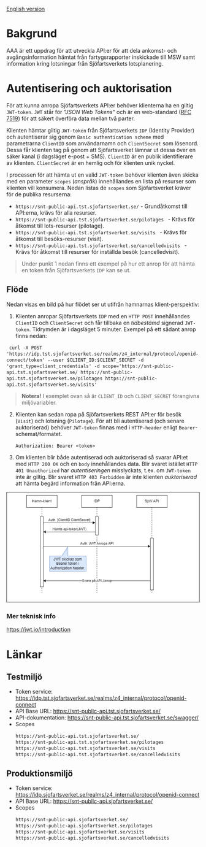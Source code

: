 [English version](README_en.md)

# Bakgrund
AAA är ett uppdrag för att utveckla API:er för att dela ankomst- och avgångsinformation hämtat från fartygsrapporter inskickade till MSW samt information kring lotsningar från Sjöfartsverkets lotsplanering.

# Autentisering och auktorisation
För att kunna anropa Sjöfartsverkets API:er behöver klienterna ha en giltig `JWT-token`. `JWT` står för *"JSON Web Tokens"* och är en web-standard ([RFC 7519](https://tools.ietf.org/html/rfc7519)) för att säkert överföra data mellan två parter.

Klienten hämtar giltig `JWT-token` från Sjöfartsverkets `IDP` (Identity Provider) och autentiserar sig genom `Basic authentication scheme` med parametrarna `ClientID` som användarnamn och `ClientSecret` som lösenord. Dessa får klienten tag på genom att Sjöfartsverket lämnar ut dessa över en säker kanal (i dagsläget e-post + SMS). `ClientID` är en publik identifierare av klienten. `ClientSecret` är en hemlig och för klienten unik nyckel.

I processen för att hämta ut en valid `JWT-token` behöver klienten även skicka med en parameter `scopes` (*anspråk*) innehållandes en lista på resurser som klienten vill konsumera. Nedan listas de `scopes` som Sjöfartsverket kräver för de publika resurserna:

- `https://snt-public-api.tst.sjofartsverket.se/` - Grundåtkomst till API:erna, krävs för alla resurser.
- `https://snt-public-api.tst.sjofartsverket.se/pilotages ` - Krävs för åtkomst till lots-resurser (pilotage).
- `https://snt-public-api.tst.sjofartsverket.se/visits ` - Krävs för åtkomst till besöks-resurser (visit).
- `https://snt-public-api.tst.sjofartsverket.se/cancelledvisits ` - Krävs för åtkomst till resurser för inställda besök (cancelledvisit).

> Under punkt 1 nedan finns ett exempel på hur ett anrop för att hämta en token från Sjöfartsverkets `IDP` kan se ut.

## Flöde
Nedan visas en bild på hur flödet ser ut utifrån hamnarnas klient-perspektiv:

1. Klienten anropar Sjöfartsverkets `IDP` med en `HTTP POST` innehållandes `ClientID` och `ClientSecret` och får tillbaka en *tidbestämd* signerad `JWT-token`. Tidrymden är i dagsläget 5 minuter. Exempel på ett sådant anrop finns nedan:

  ```
   curl -X POST 'https://idp.tst.sjofartsverket.se/realms/z4_internal/protocol/openid-connect/token' --user $CLIENT_ID:$CLIENT_SECRET -d 'grant_type=client_credentials' -d scope='https://snt-public-api.tst.sjofartsverket.se/ https://snt-public-api.tst.sjofartsverket.se/pilotages https://snt-public-api.tst.sjofartsverket.se/visits'
  ```

> **Notera!** I exemplet ovan så är `CLIENT_ID` och `CLIENT_SECRET` förangivna miljövariabler.

2. Klienten kan sedan ropa på Sjöfartsverkets REST API:er för besök (`Visit`) och lotsning (`Pilotage`). För att bli autentiserad (och senare auktoriserad) behöver `JWT-token` finnas med i `HTTP-header` enligt `Bearer`-schemat/formatet.

    ```
    Authorization: Bearer <token>
    ```
3. Om klienten blir både autentiserad och auktoriserad så svarar API:et med `HTTP 200 OK` och en `body` innehållandes data. Blir svaret istället `HTTP 401 Unauthorized` har *autentiseringen* misslyckats, t.ex. om `JWT-token` inte är giltig. Blir svaret `HTTP 403 Forbidden` är inte klienten *auktoriserad* att hämta begärd information från API:erna.

![AAA-client_credential-Api-anrop klient.png](images/AAA-client_credential-API-anrop.png)

### Mer teknisk info
https://jwt.io/introduction

# Länkar
## Testmiljö
* Token service: https://idp.tst.sjofartsverket.se/realms/z4_internal/protocol/openid-connect
* API Base URL: https://snt-public-api.tst.sjofartsverket.se/ 
* API-dokumentation: https://snt-public-api.tst.sjofartsverket.se/swagger/
* Scopes
  ```
  https://snt-public-api.tst.sjofartsverket.se/
  https://snt-public-api.tst.sjofartsverket.se/pilotages
  https://snt-public-api.tst.sjofartsverket.se/visits
  https://snt-public-api.tst.sjofartsverket.se/cancelledvisits
  ```
## Produktionsmiljö
* Token service: https://idp.sjofartsverket.se/realms/z4_internal/protocol/openid-connect 
* API Base URL: https://snt-public-api.sjofartsverket.se/
* Scopes
   ```
  https://snt-public-api.sjofartsverket.se/
  https://snt-public-api.sjofartsverket.se/pilotages
  https://snt-public-api.sjofartsverket.se/visits
  https://snt-public-api.sjofartsverket.se/cancelledvisits
  ```  
